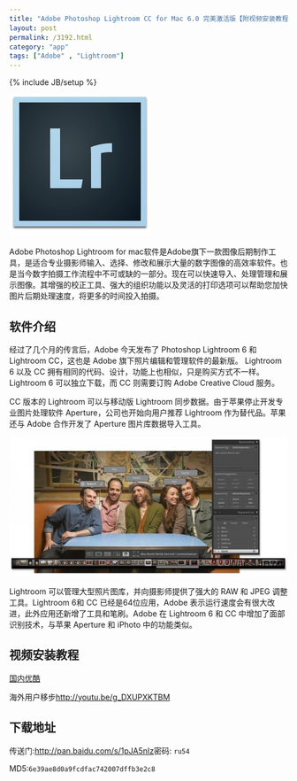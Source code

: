 ```yaml
---
title: "Adobe Photoshop Lightroom CC for Mac 6.0 完美激活版【附视频安装教程】"
layout: post
permalink: /3192.html
category: "app"
tags: ["Adobe" , "Lightroom"]
---
```

{% include JB/setup %}

![](/wp-content/uploads/2015/05/d41d8cd98f00b204e9800998ecf8427e2.png)

Adobe Photoshop Lightroom for mac软件是Adobe旗下一款图像后期制作工具，是适合专业摄影师输入、选择、修改和展示大量的数字图像的高效率软件。也是当今数字拍摄工作流程中不可或缺的一部分。现在可以快速导入、处理管理和展示图像。其增强的校正工具、强大的组织功能以及灵活的打印选项可以帮助您加快图片后期处理速度，将更多的时间投入拍摄。

## 软件介绍

经过了几个月的传言后，Adobe 今天发布了 Photoshop Lightroom 6 和 Lightroom CC，这也是 Adobe 旗下照片编辑和管理软件的最新版。 Lightroom 6 以及 CC 拥有相同的代码、设计，功能上也相似，只是购买方式不一样。Lightroom 6 可以独立下载，而 CC 则需要订购 Adobe Creative Cloud 服务。

CC 版本的 Lightroom 可以与移动版 Lightroom 同步数据。由于苹果停止开发专业图片处理软件 Aperture，公司也开始向用户推荐 Lightroom 作为替代品。苹果还与 Adobe 合作开发了 Aperture 图片库数据导入工具。

![](/wp-content/uploads/2015/05/002355ffJ.jpg)

Lightroom 可以管理大型照片图库，并向摄影师提供了强大的 RAW 和 JPEG 调整工具。Lightroom 6和 CC 已经是64位应用，Adobe 表示运行速度会有很大改进，此外应用还新增了工具和笔刷。Adobe 在 Lightroom 6 和 CC 中增加了面部识别技术，与苹果 Aperture 和 iPhoto 中的功能类似。

## 视频安装教程

[国内优酷](http://player.youku.com/player.php/sid/XOTU5NzE3MjY0/v.swf)

海外用户移步<http://youtu.be/g_DXUPXKTBM>

## 下载地址

传送门:<http://pan.baidu.com/s/1pJA5nIz>密码: `ru54`

MD5:`6e39ae8d0a9fcdfac742007dffb3e2c8`